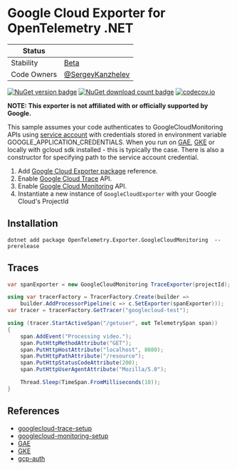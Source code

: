 # Google Cloud Exporter for OpenTelemetry .NET

| Status        |           |
| ------------- |-----------|
| Stability     |  [Beta](../../README.md#beta)|
| Code Owners   |  [@SergeyKanzhelev](https://github.com/SergeyKanzhelev)|

[![NuGet version badge](https://img.shields.io/nuget/v/OpenTelemetry.Exporter.GoogleCloudMonitoring )](https://www.nuget.org/packages/OpenTelemetry.Exporter.GoogleCloudMonitoring )
[![NuGet download count badge](https://img.shields.io/nuget/dt/OpenTelemetry.Exporter.GoogleCloudMonitoring )](https://www.nuget.org/packages/OpenTelemetry.Exporter.GoogleCloudMonitoring )
[![codecov.io](https://codecov.io/gh/open-telemetry/opentelemetry-dotnet-contrib/branch/main/graphs/badge.svg?flag=unittests-Exporter.GoogleCloudMonitoring )](https://app.codecov.io/gh/open-telemetry/opentelemetry-dotnet-contrib?flags[0]=unittests-Exporter.GoogleCloudMonitoring )

**NOTE: This exporter is not affiliated with or officially supported by
Google.**

This sample assumes your code authenticates to GoogleCloudMonitoring  APIs using [service
account][gcp-auth] with credentials stored in environment variable
GOOGLE_APPLICATION_CREDENTIALS. When you run on [GAE][GAE], [GKE][GKE] or
locally with gcloud sdk installed - this is typically the case. There is also a
constructor for specifying path to the service account credential.

1. Add [Google Cloud Exporter
   package][OpenTelemetry-exporter-googlecloud-myget-url] reference.
2. Enable [Google Cloud Trace][googlecloud-trace-setup] API.
3. Enable [Google Cloud Monitoring][googlecloud-monitoring-setup] API.
4. Instantiate a new instance of `GoogleCloudExporter` with your Google Cloud's
   ProjectId

## Installation

```shell
dotnet add package OpenTelemetry.Exporter.GoogleCloudMonitoring  --prerelease
```

## Traces

```csharp
var spanExporter = new GoogleCloudMonitoring TraceExporter(projectId);

using var tracerFactory = TracerFactory.Create(builder =>
    builder.AddProcessorPipeline(c => c.SetExporter(spanExporter)));
var tracer = tracerFactory.GetTracer("googlecloud-test");

using (tracer.StartActiveSpan("/getuser", out TelemetrySpan span))
{
    span.AddEvent("Processing video.");
    span.PutHttpMethodAttribute("GET");
    span.PutHttpHostAttribute("localhost", 8080);
    span.PutHttpPathAttribute("/resource");
    span.PutHttpStatusCodeAttribute(200);
    span.PutHttpUserAgentAttribute("Mozilla/5.0");

    Thread.Sleep(TimeSpan.FromMilliseconds(10));
}
```

## References

* [googlecloud-trace-setup](https://cloud.google.com/trace/docs/setup/)
* [googlecloud-monitoring-setup](https://cloud.google.com/monitoring/api/enable-api)
* [GAE](https://cloud.google.com/appengine/docs/flexible/dotnet/quickstart)
* [GKE](https://codelabs.developers.google.com/codelabs/cloud-kubernetes-aspnetcore/index.html)
* [gcp-auth](https://cloud.google.com/docs/authentication/getting-started)

[googlecloud-trace-setup]: https://cloud.google.com/trace/docs/setup/
[googlecloud-monitoring-setup]:
    https://cloud.google.com/monitoring/api/enable-api
[GAE]: https://cloud.google.com/appengine/docs/flexible/dotnet/quickstart
[GKE]:
    https://codelabs.developers.google.com/codelabs/cloud-kubernetes-aspnetcore/index.html
[gcp-auth]: https://cloud.google.com/docs/authentication/getting-started
[OpenTelemetry-exporter-googlecloud-myget-url]:
    https://www.nuget.org/packages/OpenTelemetry.Exporter.GoogleCloud
